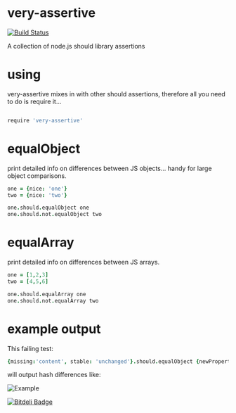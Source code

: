 very-assertive
==============

[![Build Status](https://travis-ci.org/benkitzelman/very-assertive.png)](https://travis-ci.org/benkitzelman/very-assertive)

A collection of node.js should library assertions

using
=====

very-assertive mixes in with other should assertions, therefore all you need to do is require it...

```coffeescript

require 'very-assertive'

```

equalObject
===========

print detailed info on differences between JS objects... handy for large object comparisons.

```coffeescript
one = {nice: 'one'}
two = {nice: 'two'}

one.should.equalObject one
one.should.not.equalObject two
```

equalArray
===========

print detailed info on differences between JS arrays.

```coffeescript
one = [1,2,3]
two = [4,5,6]

one.should.equalArray one
one.should.not.equalArray two
```

example output
==============

This failing test:

```coffeescript
{missing:'content', stable: 'unchanged'}.should.equalObject {newProperty: 'added', stable: 'unchanged'}
```

will output hash differences like:

![Example](https://raw.github.com/benkitzelman/very-assertive/master/diffs.png)


[![Bitdeli Badge](https://d2weczhvl823v0.cloudfront.net/benkitzelman/very-assertive/trend.png)](https://bitdeli.com/free "Bitdeli Badge")

